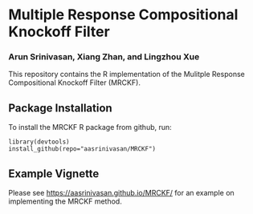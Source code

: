 # Multiple Response Compositional Knockoff Filter
### Arun Srinivasan, Xiang Zhan, and Lingzhou Xue

This repository contains the R implementation of the Mulitple Response Compositional Knockoff Filter (MRCKF). 

## Package Installation

To install the MRCKF R package from github, run:
```{r}
library(devtools)
install_github(repo="aasrinivasan/MRCKF")
```

## Example Vignette

Please see https://aasrinivasan.github.io/MRCKF/ for an example on implementing the MRCKF method.
